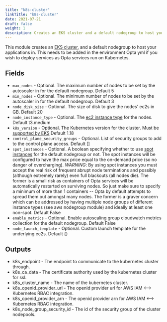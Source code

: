 ```yaml
---
title: "k8s-cluster"
linkTitle: "k8s-cluster"
date: 2021-07-21
draft: false
weight: 1
description: Creates an EKS cluster and a default nodegroup to host your applications in
---
```


This module creates an [EKS cluster](https://docs.aws.amazon.com/eks/latest/userguide/what-is-eks.html), and a default
nodegroup to host your applications in. This needs to be added in the environment Opta yml if you wish to deploy services
as Opta services run on Kubernetes.

## Fields

- `max_nodes` - Optional. The maximum number of nodes to be set by the autoscaler in for the default nodegroup. Default 5
- `min_nodes` - Optional. The minimum number of nodes to be set by the autoscaler in for the default nodegroup. Default 3
- `node_disk_size` - Optional. The size of disk to give the nodes' ec2s in GB. Default 20
- `node_instance_type` - Optional. The [ec2 instance type](https://aws.amazon.com/ec2/instance-types/) for the nodes. Default t3.medium
- `k8s_version` - Optional. The Kubernetes version for the cluster. Must be [supported by EKS](https://docs.aws.amazon.com/eks/latest/userguide/kubernetes-versions.html) Default 1.18
- `control_plane_security_groups` - Optional. List of security groups to add to the control plane access. Default []
- `spot_instances` - Optional. A boolean specifying whether to use [spot instances](https://aws.amazon.com/ec2/spot/)
for the default nodegroup or not. The spot instances will be configured to have the max price equal to the on-demand
price (so no danger of overcharging). _WARNING_: By using spot instances you must accept the real risk of frequent abrupt
node terminations and possibly (although extremely rarely) even full blackouts (all nodes die). The former is a small
risk as containers of Opta services will be automatically restarted on surviving nodes. So just make sure to specify
a minimum of more than 1 containers -- Opta by default attempts to spread them out amongst many nodes. The former
is a graver concern which can be addressed by having multiple node groups of different instance types (see aws
nodegroup module) and ideally at least one non-spot.
 Default False
- `enable_metrics` - Optional. Enable autoscaling group cloudwatch metrics collection for the default nodegroup. Default False
- `node_launch_template` - Optional. Custom launch template for the underlying ec2s. Default {}

## Outputs

- k8s_endpoint - The endpoint to communicate to the kubernetes cluster through.
- k8s_ca_data - The certificate authority used by the kubernetes cluster for ssl.
- k8s_cluster_name - The name of the kubernetes cluster.
- k8s_openid_provider_url - The openid provider url for AWS IAM <--> Kubernetes RBAC integration.
- k8s_openid_provider_arn - The openid provider arn for AWS IAM <--> Kubernetes RBAC integration.
- k8s_node_group_security_id - The id of the security group of the cluster nodepools.